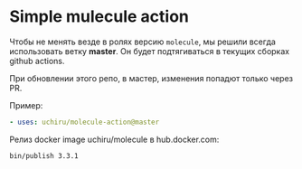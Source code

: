 # Simple mulecule action

Чтобы не менять везде в ролях версию `molecule`, мы решили всегда использовать ветку **master**.
Он будет подтягиваться в текущих сборках github actions.  

При обновлении этого репо, в мастер, изменения попадют только через PR.

Пример:

```yaml
- uses: uchiru/molecule-action@master
```

Релиз docker image uchiru/molecule в hub.docker.com:

```bash
bin/publish 3.3.1
```
